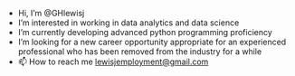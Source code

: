 -  Hi, I’m @GHlewisj
-  I’m interested in working in data analytics and data science
-  I’m currently developing advanced python programming proficiency
-  I’m looking for a new career opportunity appropriate for an experienced professional who has been removed from the industry for a while
- 📫 How to reach me lewisjemployment@gmail.com

<!---
GHlewisj/GHlewisj is a ✨ special ✨ repository because its `README.md` (this file) appears on your GitHub profile.
You can click the Preview link to take a look at your changes.
--->
